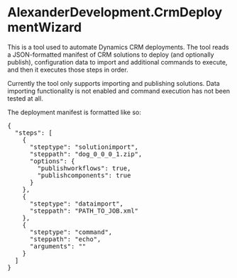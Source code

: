 # AlexanderDevelopment.CrmDeploymentWizard
This is a tool used to automate Dynamics CRM deployments. The tool reads a JSON-formatted manifest of CRM solutions to deploy (and optionally publish), configuration data to import and additional commands to execute, and then it executes those steps in order.

Currently the tool only supports importing and publishing solutions. Data importing functionality is not enabled and command execution has not been tested at all.

The deployment manifest is formatted like so:

<pre>{
  "steps": [
    {
      "steptype": "solutionimport",
      "steppath": "dog_0_0_0_1.zip",
      "options": {
        "publishworkflows": true,
		"publishcomponents": true
      }
    },
    {
      "steptype": "dataimport",
      "steppath": "PATH_TO_JOB.xml"
    },
    {
      "steptype": "command",
      "steppath": "echo",
	  "arguments": ""
    }
  ]
}</pre>
